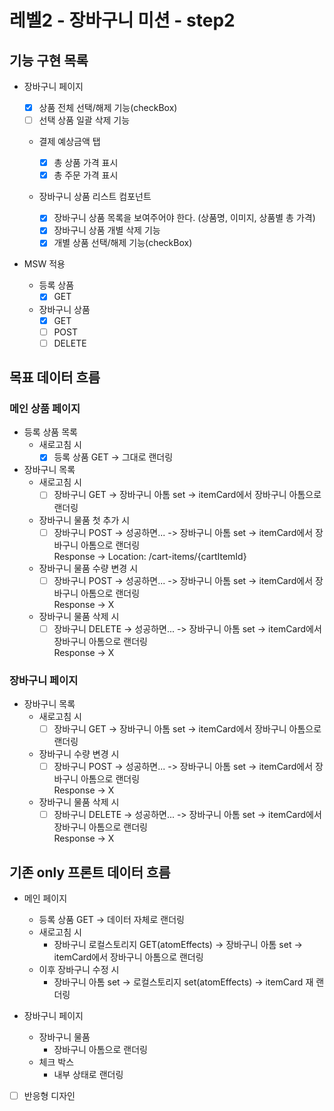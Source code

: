 # 레벨2 - 장바구니 미션 - step2

## 기능 구현 목록

- 장바구니 페이지

  - [x] 상품 전체 선택/해제 기능(checkBox)
  - [ ] 선택 상품 일괄 삭제 기능

  - 결제 예상금액 탭

    - [x] 총 상품 가격 표시
    - [x] 총 주문 가격 표시

  - 장바구니 상품 리스트 컴포넌트
    - [x] 장바구니 상품 목록을 보여주어야 한다. (상품명, 이미지, 상품별 총 가격)
    - [x] 장바구니 상품 개별 삭제 기능
    - [x] 개별 상품 선택/해제 기능(checkBox)

- MSW 적용

  - 등록 상품
    - [x] GET
  - 장바구니 상품
    - [x] GET
    - [ ] POST
    - [ ] DELETE

## 목표 데이터 흐름

### 메인 상품 페이지

- 등록 상품 목록
  - 새로고침 시
    - [x] 등록 상품 GET -> 그대로 랜더링
- 장바구니 목록
  - 새로고침 시
    - [ ] 장바구니 GET -> 장바구니 아톰 set -> itemCard에서 장바구니 아톰으로 랜더링
  - 장바구니 물품 첫 추가 시
    - [ ] 장바구니 POST -> 성공하면... -> 장바구니 아톰 set -> itemCard에서 장바구니 아톰으로 랜더링  
           Response -> Location: /cart-items/{cartItemId}
  - 장바구니 물품 수량 변경 시
    - [ ] 장바구니 POST -> 성공하면... -> 장바구니 아톰 set -> itemCard에서 장바구니 아톰으로 랜더링  
           Response -> X
  - 장바구니 물품 삭제 시
    - [ ] 장바구니 DELETE -> 성공하면... -> 장바구니 아톰 set -> itemCard에서 장바구니 아톰으로 랜더링  
           Response -> X

### 장바구니 페이지

- 장바구니 목록
  - 새로고침 시
    - [ ] 장바구니 GET -> 장바구니 아톰 set -> itemCard에서 장바구니 아톰으로 랜더링
  - 장바구니 수량 변경 시
    - [ ] 장바구니 POST -> 성공하면... -> 장바구니 아톰 set -> itemCard에서 장바구니 아톰으로 랜더링  
           Response -> X
  - 장바구니 물품 삭제 시
    - [ ] 장바구니 DELETE -> 성공하면... -> 장바구니 아톰 set -> itemCard에서 장바구니 아톰으로 랜더링  
           Response -> X

## 기존 only 프론트 데이터 흐름

- 메인 페이지
  - 등록 상품 GET -> 데이터 자체로 랜더링
  - 새로고침 시
    - 장바구니 로컬스토리지 GET(atomEffects) -> 장바구니 아톰 set -> itemCard에서 장바구니 아톰으로 랜더링
  - 이후 장바구니 수정 시
    - 장바구니 아톰 set -> 로컬스토리지 set(atomEffects) -> itemCard 재 랜더링
- 장바구니 페이지

  - 장바구니 물품
    - 장바구니 아톰으로 랜더링
  - 체크 박스
    - 내부 상태로 랜더링

- [ ] 반응형 디자인

